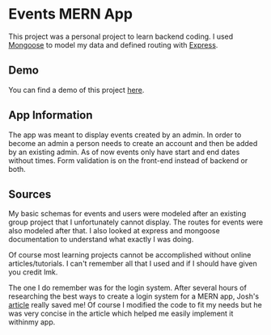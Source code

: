 # Events MERN App

This project was a personal project to learn backend coding. I used [Mongoose](https://mongoosejs.com) to model my data and defined routing with [Express](https://expressjs.com/en/guide/routing.html).

## Demo

You can find a demo of this project [here](https://events-app-mern.herokuapp.com).

## App Information

The app was meant to display events created by an admin. In order to become an admin a person needs to create an account and then be added by an existing admin. As of now events only have start and end dates without times. Form validation is on the front-end instead of backend or both.

## Sources

My basic schemas for events and users were modeled after an existing group project that I unfortunately cannot display. The routes for events were also modeled after that. I also looked at express and mongoose documentation to understand what exactly I was doing.

Of course most learning projects cannot be accomplished without online articles/tutorials. I can't remember all that I used and if I should have given you credit lmk.

The one I do remember was for the login system. After several hours of researching the best ways to create a login system for a MERN app, Josh's [article](https://codemoto.io/coding/nodejs/email-verification-node-express-mongodb) really saved me! Of course I modified the code to fit my needs but he was very concise in the article which helped me easily implement it withinmy app.
